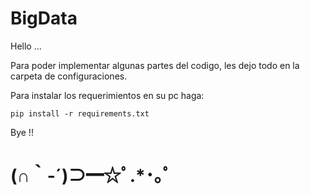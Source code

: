 # BigData

Hello ...

Para poder implementar algunas partes del codigo, les dejo todo en la carpeta de configuraciones.

Para instalar los requerimientos en su pc haga:

    pip install -r requirements.txt

Bye !!

# (∩｀-´)⊃━☆ﾟ.*･｡ﾟ
